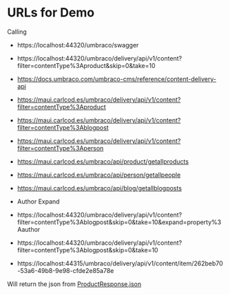 # URLs for Demo

Calling 

- https://localhost:44320/umbraco/swagger
- https://localhost:44320/umbraco/delivery/api/v1/content?filter=contentType%3Aproduct&skip=0&take=10

- https://docs.umbraco.com/umbraco-cms/reference/content-delivery-api

- https://maui.carlcod.es/umbraco/delivery/api/v1/content?filter=contentType%3Aproduct
- https://maui.carlcod.es/umbraco/delivery/api/v1/content?filter=contentType%3Ablogpost
- https://maui.carlcod.es/umbraco/delivery/api/v1/content?filter=contentType%3Aperson

- https://maui.carlcod.es/umbraco/api/product/getallproducts
- https://maui.carlcod.es/umbraco/api/person/getallpeople
- https://maui.carlcod.es/umbraco/api/blog/getallblogposts


- Author Expand
- https://localhost:44320/umbraco/delivery/api/v1/content?filter=contentType%3Ablogpost&skip=0&take=10&expand=property%3Aauthor

- https://localhost:44320/umbraco/delivery/api/v1/content?filter=contentType%3Ablogpost&skip=0&take=10


- https://localhost:44315/umbraco/delivery/api/v1/content/item/262beb70-53a6-49b8-9e98-cfde2e85a78e

Will return the json from [ProductResponse.json](./ProductResponse.json)

## Product Service

var products = new List<Product>();
var apiResponse = await httpClient.GetAsync(DemoHelpers.ContentDeliveryApiUrl);
if (apiResponse.IsSuccessStatusCode)
{
	var contentDeliveryResponse = await apiResponse.Content.ReadFromJsonAsync<ContentDeliveryResponse>();

	foreach (var item in contentDeliveryResponse.items)
	{
		var product = new Product
		{
			Name = item.properties.productName,
			Price = item.properties.price,
			Sku = item.properties.sku,
			Description = item.properties.description,
			Category = item.properties.category,
			Image = DemoHelpers.ImagePath(item.properties.photos[0].url)
		};
		products.Add(product);
	}
}

return products;

## Json Definition

Open Postman and get the response of calling the Product Content Delivery API

    https://maui.carlcod.es/umbraco/delivery/api/v1/content?filter=contentType%3Aproduct

    Paste as Json in Services/Models/ContentDeliveryResponse.cs

    - Rename RootObject to ContentDeliveryResponse
    - Rename Item1 to ContentItem
    - Rename Properties1 to ContentProperties
    - Rename Properties2 to PhotoProperties